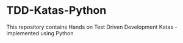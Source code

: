 # TDD-Katas-Python
This repository contains Hands on Test Driven Development Katas - implemented using Python
